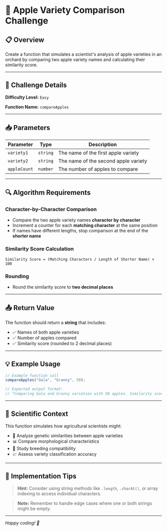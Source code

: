 # 🍎 Apple Variety Comparison Challenge

## 📋 Overview
Create a function that simulates a scientist's analysis of apple varieties in an orchard by comparing two apple variety names and calculating their similarity score.

---

## 🎯 Challenge Details

**Difficulty Level:** `Easy`

**Function Name:** `compareApples`

---

## 📥 Parameters

| Parameter | Type | Description |
|-----------|------|-------------|
| `variety1` | `string` | The name of the first apple variety |
| `variety2` | `string` | The name of the second apple variety |
| `appleCount` | `number` | The number of apples to compare |

---

## 🔍 Algorithm Requirements

### Character-by-Character Comparison
- Compare the two apple variety names **character by character**
- Increment a counter for each **matching character** at the same position
- If names have different lengths, stop comparison at the end of the **shorter name**

### Similarity Score Calculation
```
Similarity Score = (Matching Characters / Length of Shorter Name) × 100
```

### Rounding
- Round the similarity score to **two decimal places**

---

## 📤 Return Value

The function should return a **string** that includes:
- ✅ Names of both apple varieties
- ✅ Number of apples compared
- ✅ Similarity score (rounded to 2 decimal places)

---

## 💡 Example Usage

```javascript
// Example function call
compareApples("Gala", "Granny", 50);

// Expected output format:
// "Comparing Gala and Granny varieties with 50 apples. Similarity score: 20.00%"
```

---

## 🧪 Scientific Context

This function simulates how agricultural scientists might:
- 🔬 Analyze genetic similarities between apple varieties
- 📊 Compare morphological characteristics
- 🌱 Study breeding compatibility
- 📈 Assess variety classification accuracy

---

## 🎨 Implementation Tips

> **Hint:** Consider using string methods like `.length`, `.charAt()`, or array indexing to access individual characters.

> **Note:** Remember to handle edge cases where one or both strings might be empty.

---

*Happy coding! 🚀*
